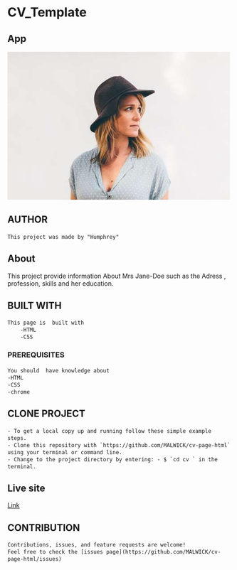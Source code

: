 # CV_Template

## App

![avarta](/assets/images/avatar_hat.png)

## AUTHOR

    This project was made by "Humphrey"

## About

This project provide information About Mrs Jane-Doe such as the Adress , profession, skills and her education.

## BUILT WITH

    This page is  built with
        -HTML
        -CSS

### PREREQUISITES

    You should  have knowledge about
    -HTML
    -CSS
    -chrome

## CLONE PROJECT

    - To get a local copy up and running follow these simple example steps.
    - Clone this repository with `https://github.com/MALWICK/cv-page-html` using your terminal or command line.
    - Change to the project directory by entering: - $ `cd cv ` in the terminal.

## Live site

[Link](https://malwick.github.io/cv-page-html/)

## CONTRIBUTION

    Contributions, issues, and feature requests are welcome!
    Feel free to check the [issues page](https://github.com/MALWICK/cv-page-html/issues)
